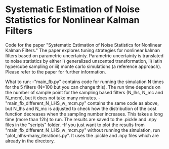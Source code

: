 # Systematic Estimation of Noise Statistics for Nonlinear Kalman Filters
 
 Code for the paper "Systematic Estimation of Noise Statistics for Nonlinear Kalman Filters." The paper explores tuning strategies for nonlinear kalman filters based on parametric uncertainty. Parametric uncertainty is translated to noise statistics by either i) generalized unscented transformation, ii) latin hypercube sampling or iii) monte carlo simulations (a reference approach). Please refer to the paper for further information.
 
 What to run:
 -"main_fb.py" contains code for running the simulation N times for the 5 filters (N=100 but you can change this). The run time depends on the number of sample point for the sampling based filters (N_lhs, N_mc and N_mcm), but it does not take many minutes.
 -"main_fb_different_N_LHS_w_mcm.py" contains the same code as above, but N_lhs and N_mc is adjusted to check how the distribution of the cost function decreases when the sampling number increases. This takes a long time (more than 12h) to run. The results are saved to the .pickle and .npy files in the "scripts" folder.
 -If you just want to plot the results from "main_fb_different_N_LHS_w_mcm.py" without running the simulation, run "plot_nlhs-many_iterations.py". It uses the .pickle and .npy files which are already in the directory.
 
 
